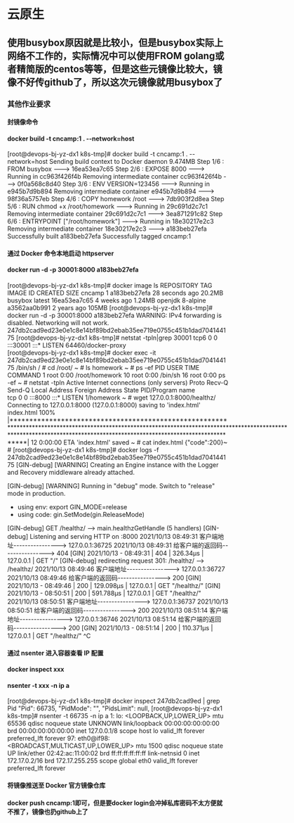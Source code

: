 # 云原生
## 使用busybox原因就是比较小，但是busybox实际上网络不工作的，实际情况中可以使用FROM golang或者精简版的centos等等，但是这些元镜像比较大，镜像不好传github了，所以这次元镜像就用busybox了

### 其他作业要求
#### 封镜像命令
#### docker build -t cncamp:1 . --network=host
[root@devops-bj-yz-dx1 k8s-tmp]# docker build -t cncamp:1 . --network=host
Sending build context to Docker daemon  9.474MB
Step 1/6 : FROM busybox
 ---> 16ea53ea7c65
Step 2/6 : EXPOSE 8000
 ---> Running in cc963f426f4b
Removing intermediate container cc963f426f4b
 ---> 0f0a568c8d40
Step 3/6 : ENV VERSION=123456
 ---> Running in e945b7d9b894
Removing intermediate container e945b7d9b894
 ---> 98f36a5757eb
Step 4/6 : COPY homework /root
 ---> 7db903f2d8ea
Step 5/6 : RUN chmod +x /root/homework
 ---> Running in 29c691d2c7c1
Removing intermediate container 29c691d2c7c1
 ---> 3ea871291c82
Step 6/6 : ENTRYPOINT ["/root/homework"]
 ---> Running in 18e30217e2c3
Removing intermediate container 18e30217e2c3
 ---> a183beb27efa
Successfully built a183beb27efa
Successfully tagged cncamp:1
#### 通过 Docker 命令本地启动 httpserver
#### docker run -d -p 30001:8000 a183beb27efa
[root@devops-bj-yz-dx1 k8s-tmp]# docker image ls
REPOSITORY          TAG                 IMAGE ID            CREATED             SIZE
cncamp              1                   a183beb27efa        28 seconds ago      20.2MB
busybox             latest              16ea53ea7c65        4 weeks ago         1.24MB
openjdk             8-alpine            a3562aa0b991        2 years ago         105MB
[root@devops-bj-yz-dx1 k8s-tmp]# docker run -d -p 30001:8000 a183beb27efa
WARNING: IPv4 forwarding is disabled. Networking will not work.
247db2cad9ed23e0e1c8e14bf89bd2ebab35ee719e0755c451b1dad704144175
[root@devops-bj-yz-dx1 k8s-tmp]# netstat -tpln|grep 30001
tcp6       0      0 :::30001                :::*                    LISTEN      64460/docker-proxy  
[root@devops-bj-yz-dx1 k8s-tmp]# docker exec -it 247db2cad9ed23e0e1c8e14bf89bd2ebab35ee719e0755c451b1dad704144175 /bin/sh
/ # cd /root/
~ # ls
homework
~ # ps -ef
PID   USER     TIME  COMMAND
    1 root      0:00 /root/homework
   10 root      0:00 /bin/sh
   16 root      0:00 ps -ef
~ # netstat -tpln
Active Internet connections (only servers)
Proto Recv-Q Send-Q Local Address           Foreign Address         State       PID/Program name    
tcp        0      0 :::8000                 :::*                    LISTEN      1/homework
~ # wget 127.0.0.1:8000/healthz/
Connecting to 127.0.0.1:8000 (127.0.0.1:8000)
saving to 'index.html'
index.html           100% |******************************************************************************************************************************************************************************************************************************|    12  0:00:00 ETA
'index.html' saved
~ # cat index.html 
{"code":200}~ # 
[root@devops-bj-yz-dx1 k8s-tmp]# docker logs -f 247db2cad9ed23e0e1c8e14bf89bd2ebab35ee719e0755c451b1dad704144175
[GIN-debug] [WARNING] Creating an Engine instance with the Logger and Recovery middleware already attached.

[GIN-debug] [WARNING] Running in "debug" mode. Switch to "release" mode in production.
 - using env:	export GIN_MODE=release
 - using code:	gin.SetMode(gin.ReleaseMode)

[GIN-debug] GET    /healthz/                 --> main.healthzGetHandle (5 handlers)
[GIN-debug] Listening and serving HTTP on :8000
2021/10/13 08:49:31 客户端地址----------------> 127.0.0.1:36725
2021/10/13 08:49:31 给客户端的返回码----------------> 404
[GIN] 2021/10/13 - 08:49:31 | 404 |      326.34µs |       127.0.0.1 | GET      "/"
[GIN-debug] redirecting request 301: /healthz/ --> /healthz/
2021/10/13 08:49:46 客户端地址----------------> 127.0.0.1:36727
2021/10/13 08:49:46 给客户端的返回码----------------> 200
[GIN] 2021/10/13 - 08:49:46 | 200 |     129.098µs |       127.0.0.1 | GET      "/healthz/"
[GIN] 2021/10/13 - 08:50:51 | 200 |     591.788µs |       127.0.0.1 | GET      "/healthz/"
2021/10/13 08:50:51 客户端地址----------------> 127.0.0.1:36737
2021/10/13 08:50:51 给客户端的返回码----------------> 200
2021/10/13 08:51:14 客户端地址----------------> 127.0.0.1:36746
2021/10/13 08:51:14 给客户端的返回码----------------> 200
[GIN] 2021/10/13 - 08:51:14 | 200 |     110.371µs |       127.0.0.1 | GET      "/healthz/"
^C

#### 通过 nsenter 进入容器查看 IP 配置
#### docker inspect xxx 
#### nsenter -t xxx -n ip a
[root@devops-bj-yz-dx1 k8s-tmp]# docker inspect 247db2cad9ed | grep Pid
            "Pid": 66735,
            "PidMode": "",
            "PidsLimit": null,
[root@devops-bj-yz-dx1 k8s-tmp]# nsenter -t 66735 -n ip a
1: lo: <LOOPBACK,UP,LOWER_UP> mtu 65536 qdisc noqueue state UNKNOWN 
    link/loopback 00:00:00:00:00:00 brd 00:00:00:00:00:00
    inet 127.0.0.1/8 scope host lo
       valid_lft forever preferred_lft forever
97: eth0@if98: <BROADCAST,MULTICAST,UP,LOWER_UP> mtu 1500 qdisc noqueue state UP 
    link/ether 02:42:ac:11:00:02 brd ff:ff:ff:ff:ff:ff link-netnsid 0
    inet 172.17.0.2/16 brd 172.17.255.255 scope global eth0
       valid_lft forever preferred_lft forever

#### 将镜像推送至 Docker 官方镜像仓库
#### docker push cncamp:1即可，但是要docker login会冲掉私库密码不太方便就不推了，镜像也扔github上了